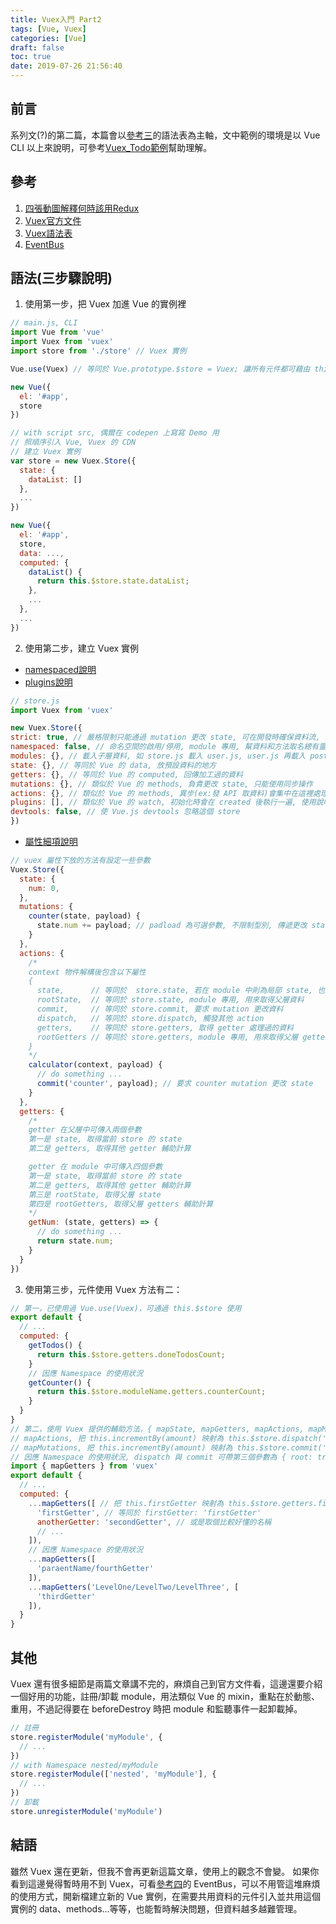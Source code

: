 ```yaml
---
title: Vuex入門 Part2
tags: [Vue, Vuex]
categories: [Vue]
draft: false
toc: true
date: 2019-07-26 21:56:40
---
```


## 前言
系列文(?)的第二篇，本篇會以[參考三](#參考)的語法表為主軸，文中範例的環境是以 Vue CLI 以上來說明，可參考[Vuex_Todo範例](https://github.com/Mix-Liten/vuex_todo)幫助理解。

## 參考
1. [四張動圖解釋何時該用Redux](https://segmentfault.com/a/1190000012142449)
2. [Vuex官方文件](https://vuex.vuejs.org/zh/)
3. [Vuex語法表](https://vuejs-tips.github.io/vuex-cheatsheet/)
4. [EventBus](https://cn.vuejs.org/v2/guide/state-management.html)

## 語法(三步驟說明)
1. 使用第一步，把 Vuex 加進 Vue 的實例裡
```js
// main.js, CLI
import Vue from 'vue'
import Vuex from 'vuex'
import store from './store' // Vuex 實例

Vue.use(Vuex) // 等同於 Vue.prototype.$store = Vuex; 讓所有元件都可藉由 this.$store 使用 vuex

new Vue({
  el: '#app',
  store
})

// with script src, 偶爾在 codepen 上寫寫 Demo 用
// 照順序引入 Vue, Vuex 的 CDN
// 建立 Vuex 實例
var store = new Vuex.Store({
  state: {
    dataList: []
  },
  ...
})

new Vue({
  el: '#app',
  store,
  data: ...,
  computed: {
    dataList() {
      return this.$store.state.dataList;
    },
    ...
  },
  ...
})
```

2. 使用第二步，建立 Vuex 實例
- [namespaced說明](https://vuex.vuejs.org/guide/modules.html#namespacing)
- [plugins說明](https://blog.hinablue.me/vuejs-vuex-2-0-guan-yu-plugins-de-shi-qing/)
```js
// store.js
import Vuex from 'vuex'

new Vuex.Store({
strict: true, // 嚴格限制只能通過 mutation 更改 state, 可在開發時確保資料流, 正式環境應關閉
namespaced: false, // 命名空間的啟用/停用, module 專用, 幫資料和方法取名總有靈感枯竭的狀況, 使用說明參考上方namespaced說明連結
modules: {}, // 載入子層資料, 如 store.js 載入 user.js, user.js 再載入 post.js, 形成 store/user/post的關係
state: {}, // 等同於 Vue 的 data, 放預設資料的地方
getters: {}, // 等同於 Vue 的 computed, 回傳加工過的資料
mutations: {}, // 類似於 Vue 的 methods, 負責更改 state, 只能使用同步操作
actions: {}, // 類似於 Vue 的 methods, 異步(ex:發 API 取資料)會集中在這裡處理，發 commit 到 mutation 更改 state
plugins: [], // 類似於 Vue 的 watch, 初始化時會在 created 後執行一遍, 使用說明參考上方plugins說明連結
devtools: false, // 使 Vue.js devtools 忽略這個 store
})
```
- [屬性細項說明](https://vuex.vuejs.org/zh/api/#api-%E5%8F%82%E8%80%83)
```js
// vuex 屬性下放的方法有設定一些參數
Vuex.Store({
  state: {
    num: 0,
  },
  mutations: {
    counter(state, payload) {
      state.num += payload; // padload 為可選參數, 不限制型別, 傳遞更改 state 前需要的運算值
    }
  },
  actions: {
    /*
    context 物件解構後包含以下屬性
    {
      state,      // 等同於  store.state, 若在 module 中則為局部 state, 也就是只取得到自己及載入的 module 的資料
      rootState,  // 等同於 store.state, module 專用, 用來取得父層資料
      commit,     // 等同於 store.commit, 要求 mutation 更改資料
      dispatch,   // 等同於 store.dispatch, 觸發其他 action
      getters,    // 等同於 store.getters, 取得 getter 處理過的資料
      rootGetters // 等同於 store.getters, module 專用, 用來取得父層 getters
    }
    */
    calculator(context, payload) {
      // do something ...
      commit('counter', payload); // 要求 counter mutation 更改 state
    }
  },
  getters: {
    /*
    getter 在父層中可傳入兩個參數
    第一是 state, 取得當前 store 的 state
    第二是 getters, 取得其他 getter 輔助計算

    getter 在 module 中可傳入四個參數
    第一是 state, 取得當前 store 的 state
    第二是 getters, 取得其他 getter 輔助計算
    第三是 rootState, 取得父層 state
    第四是 rootGetters, 取得父層 getters 輔助計算
    */
    getNum: (state, getters) => {
      // do something ...
      return state.num;
    }
  }
})
```

3. 使用第三步，元件使用 Vuex
方法有二：
```js
// 第一，已使用過 Vue.use(Vuex)，可通過 this.$store 使用
export default {
  // ...
  computed: {
    getTodos() {
      return this.$store.getters.doneTodosCount;
    }
    // 因應 Namespace 的使用狀況
    getCounter() {
      return this.$store.moduleName.getters.counterCount;
    }
  }
}
// 第二，使用 Vuex 提供的輔助方法，{ mapState, mapGetters, mapActions, mapMutations }
// mapActions, 把 this.incrementBy(amount) 映射為 this.$store.dispatch('incrementBy', amount)`
// mapMutations, 把 this.incrementBy(amount) 映射為 this.$store.commit('incrementBy', amount)`
// 因應 Namespace 的使用狀況, dispatch 與 commit 可帶第三個參數為 { root: true }, 用途等同於 root 開頭的那幾個, 於 module 中使用
import { mapGetters } from 'vuex'
export default {
  // ...
  computed: {
    ...mapGetters([ // 把 this.firstGetter 映射為 this.$store.getters.firstGetter
      'firstGetter', // 等同於 firstGetter: 'firstGetter'
      anotherGetter: 'secondGetter', // 或是取個比較好懂的名稱
      // ...
    ]),
    // 因應 Namespace 的使用狀況
    ...mapGetters([
      'paraentName/fourthGetter'
    ]),
    ...mapGetters('LevelOne/LevelTwo/LevelThree', [
      'thirdGetter'
    ]),
  }
}
```

## 其他
Vuex 還有很多細節是兩篇文章講不完的，麻煩自己到官方文件看，這邊還要介紹一個好用的功能，註冊/卸載 module，用法類似 Vue 的 mixin，重點在於動態、重用，不過記得要在 beforeDestroy 時把 module 和監聽事件一起卸載掉。
```js
// 註冊
store.registerModule('myModule', {
  // ...
})
// with Namespace nested/myModule
store.registerModule(['nested', 'myModule'], {
  // ...
})
// 卸載
store.unregisterModule('myModule')
```

## 結語
雖然 Vuex 還在更新，但我不會再更新這篇文章，使用上的觀念不會變。
如果你看到這邊覺得暫時用不到 Vuex，可看[參考四](#參考)的 EventBus，可以不用管這堆麻煩的使用方式，開新檔建立新的 Vue 實例，在需要共用資料的元件引入並共用這個實例的 data、methods...等等，也能暫時解決問題，但資料越多越難管理。